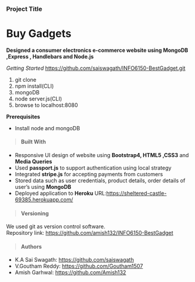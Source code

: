 ### Project Title
# Buy Gadgets
**Designed a consumer electronics e-commerce website using MongoDB ,Express , Handlebars and Node.js**

*Getting Started*
https://github.com/saiswagath/INFO6150-BestGadget.git
1. git clone
2. npm install(CLI)
3. mongoDB
4. node server.js(CLI)
5. browse to localhost:8080

**Prerequisites**
* Install node and mongoDB

> #### Built With

* Responsive UI design of website using **Bootstrap4, HTML5 ,CSS3** and **Media Queries**
* Used **passport.js** to support authentication using local strategy
* Integrated **stripe.js** for accepting payments from customers
* Stored data such as user credentials, product details, order details of user’s using **MongoDB**
* Deployed application to **Heroku** URL:https://sheltered-castle-69385.herokuapp.com/

> #### Versioning

 We used git as version control software.<br/>
 Repository link: https://github.com/amish132/INFO6150-BestGadget

> #### Authors

* K.A Sai Swagath: https://github.com/saiswagath
* V.Goutham Reddy: https://github.com/Goutham1507
* Amish Garhwal: https://github.com/Amish132
